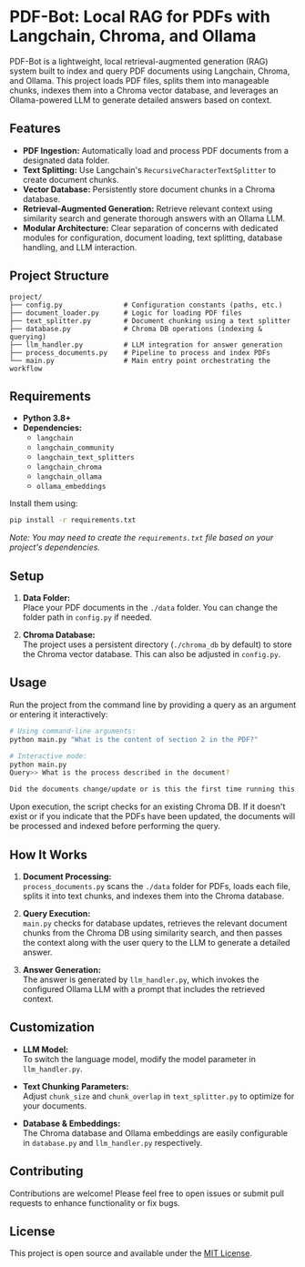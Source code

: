 # PDF-Bot: Local RAG for PDFs with Langchain, Chroma, and Ollama

PDF-Bot is a lightweight, local retrieval-augmented generation (RAG) system built to index and query PDF documents using Langchain, Chroma, and Ollama. This project loads PDF files, splits them into manageable chunks, indexes them into a Chroma vector database, and leverages an Ollama-powered LLM to generate detailed answers based on context.

## Features

- **PDF Ingestion:** Automatically load and process PDF documents from a designated data folder.
- **Text Splitting:** Use Langchain's `RecursiveCharacterTextSplitter` to create document chunks.
- **Vector Database:** Persistently store document chunks in a Chroma database.
- **Retrieval-Augmented Generation:** Retrieve relevant context using similarity search and generate thorough answers with an Ollama LLM.
- **Modular Architecture:** Clear separation of concerns with dedicated modules for configuration, document loading, text splitting, database handling, and LLM interaction.

## Project Structure

```plaintext
project/
├── config.py               # Configuration constants (paths, etc.)
├── document_loader.py      # Logic for loading PDF files
├── text_splitter.py        # Document chunking using a text splitter
├── database.py             # Chroma DB operations (indexing & querying)
├── llm_handler.py          # LLM integration for answer generation
├── process_documents.py    # Pipeline to process and index PDFs
└── main.py                 # Main entry point orchestrating the workflow
```

## Requirements

- **Python 3.8+**
- **Dependencies:**
  - `langchain`
  - `langchain_community`
  - `langchain_text_splitters`
  - `langchain_chroma`
  - `langchain_ollama`
  - `ollama_embeddings`
  
Install them using:

```bash
pip install -r requirements.txt
```

*Note: You may need to create the `requirements.txt` file based on your project's dependencies.*

## Setup

1. **Data Folder:**  
   Place your PDF documents in the `./data` folder. You can change the folder path in `config.py` if needed.

2. **Chroma Database:**  
   The project uses a persistent directory (`./chroma_db` by default) to store the Chroma vector database. This can also be adjusted in `config.py`.

## Usage

Run the project from the command line by providing a query as an argument or entering it interactively:

```bash
# Using command-line arguments:
python main.py "What is the content of section 2 in the PDF?"

# Interactive mode:
python main.py
Query>> What is the process described in the document?

Did the documents change/update or is this the first time running this script? (y/n) [n]: (If you update or add new pdfs to folder, enter 'yes' (y) or 'no' (n which is default))
```

Upon execution, the script checks for an existing Chroma DB. If it doesn't exist or if you indicate that the PDFs have been updated, the documents will be processed and indexed before performing the query.

## How It Works

1. **Document Processing:**  
   `process_documents.py` scans the `./data` folder for PDFs, loads each file, splits it into text chunks, and indexes them into the Chroma database.

2. **Query Execution:**  
   `main.py` checks for database updates, retrieves the relevant document chunks from the Chroma DB using similarity search, and then passes the context along with the user query to the LLM to generate a detailed answer.

3. **Answer Generation:**  
   The answer is generated by `llm_handler.py`, which invokes the configured Ollama LLM with a prompt that includes the retrieved context.

## Customization

- **LLM Model:**  
  To switch the language model, modify the model parameter in `llm_handler.py`.

- **Text Chunking Parameters:**  
  Adjust `chunk_size` and `chunk_overlap` in `text_splitter.py` to optimize for your documents.

- **Database & Embeddings:**  
  The Chroma database and Ollama embeddings are easily configurable in `database.py` and `llm_handler.py` respectively.

## Contributing

Contributions are welcome! Please feel free to open issues or submit pull requests to enhance functionality or fix bugs.

## License

This project is open source and available under the [MIT License](LICENSE).